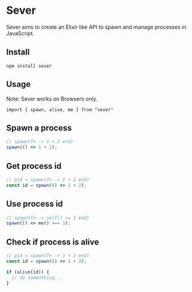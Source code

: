 # Sever

Sever aims to create an Elixir like API to spawn and manage processes in JavaScript.

## Install

```shell
npm install sever
```

## Usage

Note: Sever works on Browsers only.

```
import { spawn, alive, me } from "sever"
```

## Spawn a process

```js
// spawn(fn -> 1 + 2 end)
spawn(() => 1 + 2);
```

## Get process id

```js
// pid = spawn(fn -> 1 + 2 end)
const id = spawn(() => 1 + 2);
```

## Use process id

```js
// spawn(fn -> self() == 1 end)
spawn(() => me() === 1);
```

## Check if process is alive

```js
// pid = spawn(fn -> 1 + 2 end)
const id = spawn(() => 1 + 2);

if (alive(id)) {
  // do somenthing...
}
```

